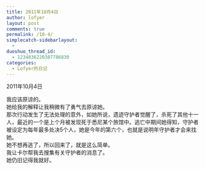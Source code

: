 ```yaml
---
title: 2011年10月4日
author: lofyer
layout: post
comments: true
permalink: /10-4/
simplecatch-sidebarlayout:
  - 
duoshuo_thread_id:
  - 1234836220387786830
categories:
  - Lofyer的日记
---
```

2011年10月4日

我应该原谅的。  
她给我的解释让我稍微有了勇气去原谅她。  
那次行动发生了无法处理的意外，如她所说，遗迹守护者觉醒了，杀死了其他十一人，最近的一个是上个月被发现死于悉尼某个旅馆中。逃亡中期间她得知，守护者被设定为每年最多处决5个人，她是今年的第六个，也就是说明年守护者才会来找她。  
她不想再逃了，所以回来了，就是这么简单。  
我让卡尔帮我去搜集有关守护者的消息了。  
她仍旧记得我就好。